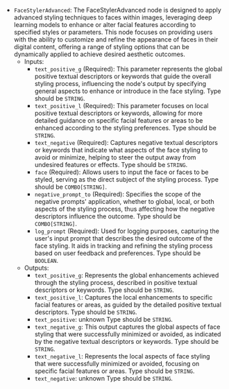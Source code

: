 - `FaceStylerAdvanced`: The FaceStylerAdvanced node is designed to apply advanced styling techniques to faces within images, leveraging deep learning models to enhance or alter facial features according to specified styles or parameters. This node focuses on providing users with the ability to customize and refine the appearance of faces in their digital content, offering a range of styling options that can be dynamically applied to achieve desired aesthetic outcomes.
    - Inputs:
        - `text_positive_g` (Required): This parameter represents the global positive textual descriptors or keywords that guide the overall styling process, influencing the node's output by specifying general aspects to enhance or introduce in the face styling. Type should be `STRING`.
        - `text_positive_l` (Required): This parameter focuses on local positive textual descriptors or keywords, allowing for more detailed guidance on specific facial features or areas to be enhanced according to the styling preferences. Type should be `STRING`.
        - `text_negative` (Required): Captures negative textual descriptors or keywords that indicate what aspects of the face styling to avoid or minimize, helping to steer the output away from undesired features or effects. Type should be `STRING`.
        - `face` (Required): Allows users to input the face or faces to be styled, serving as the direct subject of the styling process. Type should be `COMBO[STRING]`.
        - `negative_prompt_to` (Required): Specifies the scope of the negative prompts' application, whether to global, local, or both aspects of the styling process, thus affecting how the negative descriptors influence the outcome. Type should be `COMBO[STRING]`.
        - `log_prompt` (Required): Used for logging purposes, capturing the user's input prompt that describes the desired outcome of the face styling. It aids in tracking and refining the styling process based on user feedback and preferences. Type should be `BOOLEAN`.
    - Outputs:
        - `text_positive_g`: Represents the global enhancements achieved through the styling process, described in positive textual descriptors or keywords. Type should be `STRING`.
        - `text_positive_l`: Captures the local enhancements to specific facial features or areas, as guided by the detailed positive textual descriptors. Type should be `STRING`.
        - `text_positive`: unknown Type should be `STRING`.
        - `text_negative_g`: This output captures the global aspects of face styling that were successfully minimized or avoided, as indicated by the negative textual descriptors or keywords. Type should be `STRING`.
        - `text_negative_l`: Represents the local aspects of face styling that were successfully minimized or avoided, focusing on specific facial features or areas. Type should be `STRING`.
        - `text_negative`: unknown Type should be `STRING`.
